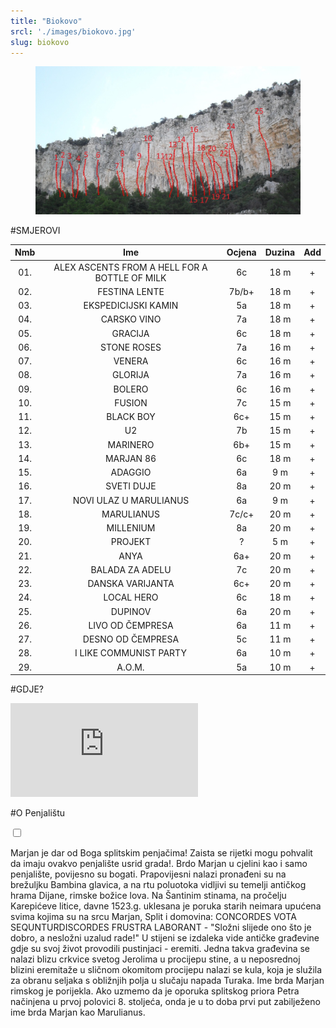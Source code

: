 ```yaml
---
title: "Biokovo"
srcl: './images/biokovo.jpg'
slug: biokovo
---
```


<!-- markdownlint-disable MD033 -->
<div class="Dugi">

<figure class="figure">
    <img src="../Smrka/images/smrka_smjerovi.jpg" alt="Title"/>
</figure>

<div  class="Smjerovi">

#SMJEROVI

| Nmb | Ime                                             | Ocjena | Duzina | Add
|:----:|:------------------------------------------------:|:------:|:-------:|:-------:|
| 01. | ALEX ASCENTS FROM A HELL FOR A BOTTLE OF MILK | 6c | 18 m |<div class="Isus" class="Isus"> + </div> |
| 02. | FESTINA LENTE | 7b/b+ | 18 m |<div class="Isus" class="Isus"> + </div> |
| 03. | EKSPEDICIJSKI KAMIN | 5a | 18 m |<div class="Isus" class="Isus"> + </div> |
| 04. | CARSKO VINO | 7a | 18 m |<div class="Isus" class="Isus"> + </div> |
| 05. | GRACIJA | 6c | 18 m |<div class="Isus"> + </div> |
| 06. | STONE ROSES | 7a | 16 m |<div class="Isus"> + </div> |
| 07. | VENERA | 6c | 16 m |<div class="Isus"> + </div> |
| 08. | GLORIJA | 7a | 16 m |<div class="Isus"> + </div> |
| 09. | BOLERO | 6c | 16 m |<div class="Isus"> + </div> |
| 10. | FUSION | 7c | 15 m |<div class="Isus"> + </div> |
| 11. | BLACK BOY | 6c+ | 15 m |<div class="Isus"> + </div> |
| 12. | U2 | 7b | 15 m |<div class="Isus"> + </div> |
| 13. | MARINERO | 6b+ | 15 m |<div class="Isus"> + </div> |
| 14. | MARJAN 86 | 6c | 18 m |<div class="Isus"> + </div> |
| 15. | ADAGGIO | 6a | 9 m |<div class="Isus"> + </div> |
| 16. | SVETI DUJE | 8a | 20 m |<div class="Isus"> + </div> |
| 17. | NOVI ULAZ U MARULIANUS | 6a | 9 m |<div class="Isus"> + </div> |
| 18. | MARULIANUS | 7c/c+ | 20 m |<div class="Isus"> + </div> |
| 19. | MILLENIUM | 8a | 20 m |<div class="Isus"> + </div> |
| 20. | PROJEKT | ? | 5 m |<div class="Isus"> + </div> |
| 21. | ANYA | 6a+ | 20 m |<div class="Isus"> + </div> |
| 22. | BALADA ZA ADELU | 7c | 20 m |<div class="Isus"> + </div> |
| 23. | DANSKA VARIJANTA | 6c+ | 20 m |<div class="Isus"> + </div> |
| 24. | LOCAL HERO | 6c | 18 m |<div class="Isus"> + </div> |
| 25. | DUPINOV | 6a | 20 m |<div class="Isus"> + </div> |
| 26. | LIVO OD ČEMPRESA | 6a | 11 m |<div class="Isus"> + </div> |
| 27. | DESNO OD ČEMPRESA | 5c | 11 m |<div class="Isus"> + </div> |
| 28. | I LIKE COMMUNIST PARTY | 6a | 10 m |<div class="Isus"> + </div> |
| 29. | A.O.M. | 5a | 10 m |<div class="Isus"> + </div> |

</div>
</div>
<div class="Uski">

<div class="Gdje">

#GDJE?

<iframe src="https://www.google.com/maps/embed?pb=!1m18!1m12!1m3!1d11563.97771969615!2d16.5073563381684!3d43.5649991659888!2m3!1f0!2f0!3f0!3m2!1i1024!2i768!4f13.1!3m3!1m2!1s0x13355f4be5ef0a2d%3A0x7c203a8fd147967f!2sMarkezina+Greda!5e0!3m2!1shr!2shr!4v1546011854810"  class="karta" frameborder="0" style="border:0" allowfullscreen></iframe>

</div>

<div class="Opis">

#O Penjalištu

<div>
  <input type="checkbox" class="read-more-state" id="post-1" />

  <p class="read-more-wrap">Marjan je dar od Boga splitskim penjačima! Zaista se rijetki mogu pohvalit da imaju ovakvo penjalište usrid grada!. <span class="read-more-target">Brdo Marjan u cjelini kao i samo penjalište, povijesno su bogati. Prapovijesni nalazi pronađeni su na brežuljku Bambina glavica, a na rtu poluotoka vidljivi su temelji antičkog hrama Dijane, rimske božice lova.
Na Šantinim stinama, na pročelju Karepićeve litice, davne 1523.g. uklesana je poruka starih neimara upućena svima kojima su na srcu Marjan, Split i domovina: CONCORDES VOTA SEQUNTURDISCORDES FRUSTRA LABORANT -  "Složni slijede ono što je dobro, a nesložni uzalud rade!"
U stijeni se izdaleka vide antičke građevine gdje su svoj život provodili pustinjaci - eremiti. Jedna takva građevina se nalazi blizu crkvice svetog Jerolima u procijepu stine, a u neposrednoj blizini eremitaže u sličnom okomitom procijepu nalazi se kula, koja je služila za obranu seljaka s obližnjih polja u slučaju napada Turaka.
Ime brda Marjan rimskog je porijekla. Ako uzmemo da je oporuka splitskog priora Petra načinjena u prvoj polovici 8. stoljeća, onda je u to doba prvi put zabilježeno ime brda Marjan kao Marulianus.</span></p>
  
  <label for="post-1" class="read-more-trigger"></label>
</div>



</div>
</div>